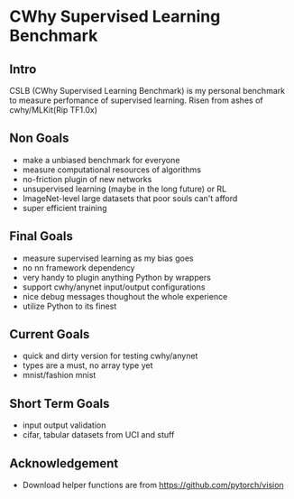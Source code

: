 # CWhy Supervised Learning Benchmark
## Intro
CSLB (CWhy Supervised Learning Benchmark) is my personal benchmark to measure perfomance of supervised learning.
Risen from ashes of cwhy/MLKit(Rip TF1.0x)

## Non Goals
* make a unbiased benchmark for everyone
* measure computational resources of algorithms
* no-friction plugin of new networks
* unsupervised learning (maybe in the long future) or RL
* ImageNet-level large datasets that poor souls can't afford
* super efficient training

## Final Goals
* measure supervised learning as my bias goes
* no nn framework dependency
* very handy to plugin anything Python by wrappers
* support cwhy/anynet input/output configurations
* nice debug messages thoughout the whole experience
* utilize Python to its finest

## Current Goals
* quick and dirty version for testing cwhy/anynet
* types are a must, no array type yet
* mnist/fashion mnist

## Short Term Goals
* input output validation
* cifar, tabular datasets from UCI and stuff

## Acknowledgement
* Download helper functions are from https://github.com/pytorch/vision
